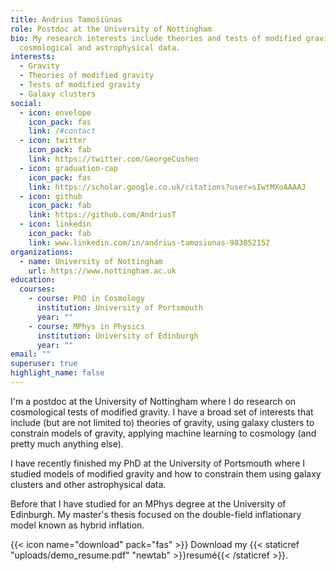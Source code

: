 ```yaml
---
title: Andrius Tamošiūnas
role: Postdoc at the University of Nottingham
bio: My research interests include theories and tests of modified gravity using
  cosmological and astrophysical data.
interests:
  - Gravity
  - Theories of modified gravity
  - Tests of modified gravity
  - Galaxy clusters
social:
  - icon: envelope
    icon_pack: fas
    link: /#contact
  - icon: twitter
    icon_pack: fab
    link: https://twitter.com/GeorgeCushen
  - icon: graduation-cap
    icon_pack: fas
    link: https://scholar.google.co.uk/citations?user=sIwtMXoAAAAJ
  - icon: github
    icon_pack: fab
    link: https://github.com/AndriusT
  - icon: linkedin
    icon_pack: fab
    link: www.linkedin.com/in/andrius-tamosiunas-983052152
organizations:
  - name: University of Nottingham
    url: https://www.nottingham.ac.uk
education:
  courses:
    - course: PhD in Cosmology
      institution: University of Portsmouth
      year: ""
    - course: MPhys in Physics
      institution: University of Edinburgh
      year: ""
email: ""
superuser: true
highlight_name: false
---
```

I'm a postdoc at the University of Nottingham where I do research on cosmological tests of modified gravity. I have a broad set of interests that include (but are not limited to) theories of gravity, using galaxy clusters to constrain models of gravity, applying machine learning to cosmology (and pretty much anything else). 

I have recently finished my PhD at the University of Portsmouth where I studied models of modified gravity and how to constrain them using galaxy clusters and other astrophysical data. 

Before that I have studied for an MPhys degree at the University of Edinburgh. My master's thesis focused on the double-field inflationary model known as hybrid inflation.

 

{{< icon name="download" pack="fas" >}} Download my {{< staticref "uploads/demo_resume.pdf" "newtab" >}}resumé{{< /staticref >}}.